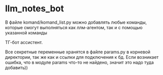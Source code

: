 # llm_notes_bot

В файле komand/komand_list.py можно добавлять любые команды, которые смогут выполняться как ллм-агентом, так и с помощью указанной команды

ТГ-бот ассистент. 

Все секретные переменные хранятся в файле params.py в корневой директории, так же как и ссылки для подключения к бд.
Если возникает ошибка, что в модуле params что-то не найдено, значит это надо туда добавить))
